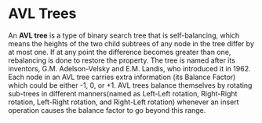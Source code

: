 # AVL Trees

An **AVL tree** is a type of binary search tree that is self-balancing, which means the heights of the two child subtrees of any node in the tree differ by at most one. If at any point the difference becomes greater than one, rebalancing is done to restore the property. The tree is named after its inventors, G.M. Adelson-Velsky and E.M. Landis, who introduced it in 1962. Each node in an AVL tree carries extra information (its Balance Factor) which could be either -1, 0, or +1. AVL trees balance themselves by rotating sub-trees in different manners(named as Left-Left rotation, Right-Right rotation, Left-Right rotation, and Right-Left rotation) whenever an insert operation causes the balance factor to go beyond this range.